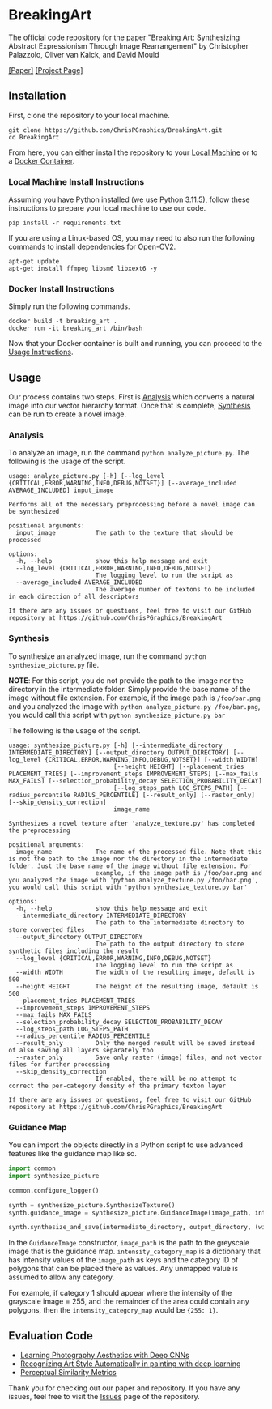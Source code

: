 # BreakingArt
The official code repository for the paper "Breaking Art: Synthesizing Abstract Expressionism Through Image Rearrangement" by Christopher Palazzolo, Oliver van Kaick, and David Mould

[[Paper]](https://doi.org/10.1016/j.cag.2025.104224) [[Project Page]](https://chrispgraphics.github.io/2025_Breaking_art_Synthesizing_abstract_expressionism_through_image_rearrangement.html)

## Installation
First, clone the repository to your local machine.
```shell
git clone https://github.com/ChrisPGraphics/BreakingArt.git
cd BreakingArt
```

From here, you can either install the repository to your [Local Machine](#local-machine-install-instructions) or to a [Docker Container](#docker-install-instructions).

### Local Machine Install Instructions
Assuming you have Python installed (we use Python 3.11.5), follow these instructions to prepare your local machine to use our code. 

```shell
pip install -r requirements.txt
```

If you are using a Linux-based OS, you may need to also run the following commands to install dependencies for Open-CV2.

```shell
apt-get update
apt-get install ffmpeg libsm6 libxext6 -y
```

### Docker Install Instructions
Simply run the following commands.
```shell
docker build -t breaking_art .
docker run -it breaking_art /bin/bash
```

Now that your Docker container is built and running, you can proceed to the [Usage Instructions](#usage).

## Usage
Our process contains two steps. First is [Analysis](#analysis) which converts a natural image into our vector hierarchy format. Once that is complete, [Synthesis](#synthesis) can be run to create a novel image.

### Analysis
To analyze an image, run the command `python analyze_picture.py`. The following is the usage of the script.
```
usage: analyze_picture.py [-h] [--log_level {CRITICAL,ERROR,WARNING,INFO,DEBUG,NOTSET}] [--average_included AVERAGE_INCLUDED] input_image

Performs all of the necessary preprocessing before a novel image can be synthesized

positional arguments:
  input_image           The path to the texture that should be processed

options:
  -h, --help            show this help message and exit
  --log_level {CRITICAL,ERROR,WARNING,INFO,DEBUG,NOTSET}
                        The logging level to run the script as
  --average_included AVERAGE_INCLUDED
                        The average number of textons to be included in each direction of all descriptors

If there are any issues or questions, feel free to visit our GitHub repository at https://github.com/ChrisPGraphics/BreakingArt
```

### Synthesis
To synthesize an analyzed image, run the command `python synthesize_picture.py` file.

**NOTE**: For this script, you do not provide the path to the image nor the directory in the intermediate folder. 
Simply provide the base name of the image without file extension.
For example, if the image path is `/foo/bar.png` and you analyzed the image with `python analyze_picture.py /foo/bar.png`, you would call this script with `python synthesize_picture.py bar`

The following is the usage of the script.
```
usage: synthesize_picture.py [-h] [--intermediate_directory INTERMEDIATE_DIRECTORY] [--output_directory OUTPUT_DIRECTORY] [--log_level {CRITICAL,ERROR,WARNING,INFO,DEBUG,NOTSET}] [--width WIDTH]
                             [--height HEIGHT] [--placement_tries PLACEMENT_TRIES] [--improvement_steps IMPROVEMENT_STEPS] [--max_fails MAX_FAILS] [--selection_probability_decay SELECTION_PROBABILITY_DECAY]
                             [--log_steps_path LOG_STEPS_PATH] [--radius_percentile RADIUS_PERCENTILE] [--result_only] [--raster_only] [--skip_density_correction]
                             image_name

Synthesizes a novel texture after 'analyze_texture.py' has completed the preprocessing

positional arguments:
  image_name            The name of the processed file. Note that this is not the path to the image nor the directory in the intermediate folder. Just the base name of the image without file extension. For
                        example, if the image path is /foo/bar.png and you analyzed the image with 'python analyze_texture.py /foo/bar.png', you would call this script with 'python synthesize_texture.py bar'

options:
  -h, --help            show this help message and exit
  --intermediate_directory INTERMEDIATE_DIRECTORY
                        The path to the intermediate directory to store converted files
  --output_directory OUTPUT_DIRECTORY
                        The path to the output directory to store synthetic files including the result
  --log_level {CRITICAL,ERROR,WARNING,INFO,DEBUG,NOTSET}
                        The logging level to run the script as
  --width WIDTH         The width of the resulting image, default is 500
  --height HEIGHT       The height of the resulting image, default is 500
  --placement_tries PLACEMENT_TRIES
  --improvement_steps IMPROVEMENT_STEPS
  --max_fails MAX_FAILS
  --selection_probability_decay SELECTION_PROBABILITY_DECAY
  --log_steps_path LOG_STEPS_PATH
  --radius_percentile RADIUS_PERCENTILE
  --result_only         Only the merged result will be saved instead of also saving all layers separately too
  --raster_only         Save only raster (image) files, and not vector files for further processing
  --skip_density_correction
                        If enabled, there will be no attempt to correct the per-category density of the primary texton layer

If there are any issues or questions, feel free to visit our GitHub repository at https://github.com/ChrisPGraphics/BreakingArt
```

### Guidance Map
You can import the objects directly in a Python script to use advanced features like the guidance map like so.

```python
import common
import synthesize_picture

common.configure_logger()

synth = synthesize_picture.SynthesizeTexture()
synth.guidance_image = synthesize_picture.GuidanceImage(image_path, intensity_category_map)

synth.synthesize_and_save(intermediate_directory, output_directory, (width, height))
```

In the ``GuidanceImage`` constructor, ``image_path`` is the path to the greyscale image that is the guidance map. 
``intensity_category_map`` is a dictionary that has intensity values of the ``image_path`` as keys and the category ID of polygons that can be placed there as values.
Any unmapped value is assumed to allow any category.

For example, if category 1 should appear where the intensity of the grayscale image = 255, and the remainder of the area could contain any polygons, then the `intensity_category_map` would be `{255: 1}`.

## Evaluation Code
* [Learning Photography Aesthetics with Deep CNNs](https://github.com/rawmarshmellows/deep-photo-aesthetics) 
* [Recognizing Art Style Automatically in painting with deep learning](https://github.com/bnegreve/rasta)
* [Perceptual Similarity Metrics](https://github.com/chaofengc/IQA-PyTorch)

Thank you for checking out our paper and repository. If you have any issues, feel free to visit the [Issues](https://github.com/ChrisPGraphics/BreakingArt/issues) page of the repository.
